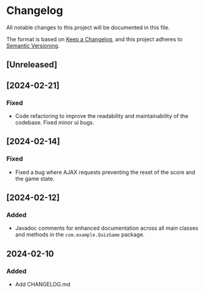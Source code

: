 # Changelog

All notable changes to this project will be documented in this file.

The format is based on [Keep a Changelog](https://keepachangelog.com/en/1.0.0/), and this project adheres
to [Semantic Versioning](https://semver.org/spec/v2.0.0.html).

## [Unreleased]

## [2024-02-21]
### Fixed
- Code refactoring to improve the readability and maintainability of the codebase. Fixed minor ui bugs.

## [2024-02-14]
### Fixed
- Fixed a bug where AJAX requests preventing the reset of the score and the game state.

## [2024-02-12]
### Added
- Javadoc comments for enhanced documentation across all main classes and methods in the `com.example.QuizGame` package.

## 2024-02-10
### Added
- Add CHANGELOG.md